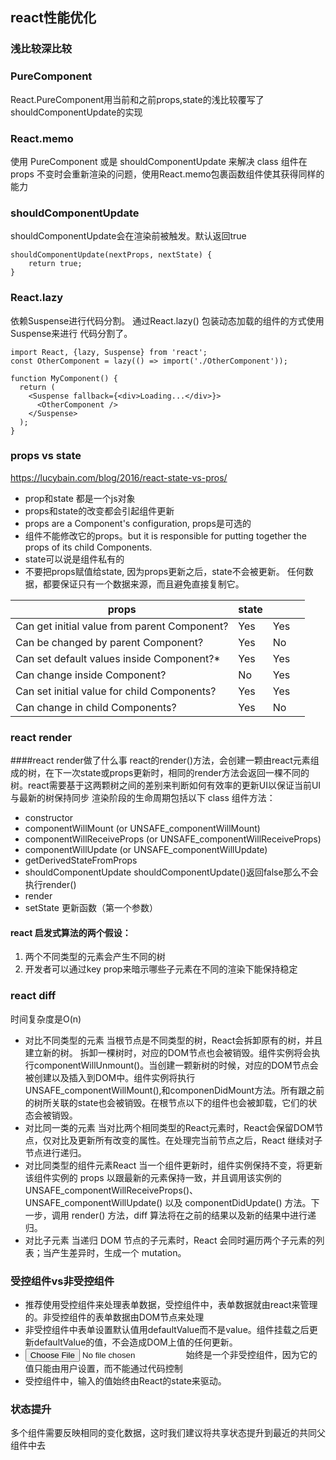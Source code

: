 ## react性能优化

### 浅比较深比较

### PureComponent
React.PureComponent用当前和之前props,state的浅比较覆写了shouldComponentUpdate的实现

### React.memo
使用 PureComponent 或是 shouldComponentUpdate 来解决 class 组件在 props 不变时会重新渲染的问题，使用React.memo包裹函数组件使其获得同样的能力

### shouldComponentUpdate
shouldComponentUpdate会在渲染前被触发。默认返回true
```
shouldComponentUpdate(nextProps, nextState) {
	return true;
}
```
### React.lazy 
依赖Suspense进行代码分割。 通过React.lazy() 包装动态加载的组件的方式使用Suspense来进行 代码分割了。
```
import React, {lazy, Suspense} from 'react';
const OtherComponent = lazy(() => import('./OtherComponent'));

function MyComponent() {
  return (
    <Suspense fallback={<div>Loading...</div>}>
      <OtherComponent />
    </Suspense>
  );
}
``` 

### props vs state
https://lucybain.com/blog/2016/react-state-vs-pros/
- prop和state 都是一个js对象
- props和state的改变都会引起组件更新
- props are a Component's configuration, props是可选的
- 组件不能修改它的props。but it is responsible for putting together the props of its child Components.
- state可以说是组件私有的
- 不要把props赋值给state, 因为props更新之后，state不会被更新。 任何数据，都要保证只有一个数据来源，而且避免直接复制它。

|	props |	state | | |
| ---- | ----|----| ----|
| Can get initial value from parent Component? |	Yes |	Yes|
| Can be changed by parent Component? |	Yes |	No |
| Can set default values inside Component?* |	Yes |	Yes |
| Can change inside Component? |	No |	Yes |
| Can set initial value for child Components? |	Yes |	Yes|
| Can change in child Components? |	Yes |	No |


### react render
####react render做了什么事
react的render()方法，会创建一颗由react元素组成的树，在下一次state或props更新时，相同的render方法会返回一棵不同的树。react需要基于这两颗树之间的差别来判断如何有效率的更新UI以保证当前UI与最新的树保持同步
渲染阶段的生命周期包括以下 class 组件方法：
- constructor
- componentWillMount (or UNSAFE_componentWillMount)
- componentWillReceiveProps (or UNSAFE_componentWillReceiveProps)
- componentWillUpdate (or UNSAFE_componentWillUpdate)
- getDerivedStateFromProps
- shouldComponentUpdate
shouldComponentUpdate()返回false那么不会执行render()
- render
- setState 更新函数（第一个参数）

#### react 启发式算法的两个假设：
1. 两个不同类型的元素会产生不同的树
2. 开发者可以通过key prop来暗示哪些子元素在不同的渲染下能保持稳定

### react diff
时间复杂度是O(n)
- 对比不同类型的元素
当根节点是不同类型的树，React会拆卸原有的树，并且建立新的树。 拆卸一棵树时，对应的DOM节点也会被销毁。组件实例将会执行componentWillUnmount()。当创建一颗新树的时候，对应的DOM节点会被创建以及插入到DOM中。组件实例将执行UNSAFE_componentWillMount(),和componenDidMount方法。所有跟之前的树所关联的state也会被销毁。在根节点以下的组件也会被卸载，它们的状态会被销毁。
- 对比同一类的元素
当对比两个相同类型的React元素时，React会保留DOM节点，仅对比及更新所有改变的属性。在处理完当前节点之后，React 继续对子节点进行递归。
- 对比同类型的组件元素React 
当一个组件更新时，组件实例保持不变，将更新该组件实例的 props 以跟最新的元素保持一致，并且调用该实例的 UNSAFE_componentWillReceiveProps()、UNSAFE_componentWillUpdate() 以及 componentDidUpdate() 方法。下一步，调用 render() 方法，diff 算法将在之前的结果以及新的结果中进行递归。
- 对比子元素
当递归 DOM 节点的子元素时，React 会同时遍历两个子元素的列表；当产生差异时，生成一个 mutation。


### 受控组件vs非受控组件
- 推荐使用受控组件来处理表单数据，受控组件中，表单数据就由react来管理的。非受控组件的表单数据由DOM节点来处理
- 非受控组件中表单设置默认值用defaultValue而不是value。组件挂载之后更新defaultValue的值，不会造成DOM上值的任何更新。
- <input type="file" /> 始终是一个非受控组件，因为它的值只能由用户设置，而不能通过代码控制
- 受控组件中，输入的值始终由React的state来驱动。

### 状态提升
多个组件需要反映相同的变化数据，这时我们建议将共享状态提升到最近的共同父组件中去

